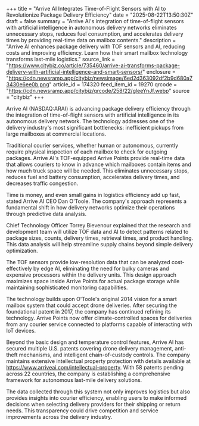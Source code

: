 +++
title = "Arrive AI Integrates Time-of-Flight Sensors with AI to Revolutionize Package Delivery Efficiency"
date = "2025-08-22T13:50:30Z"
draft = false
summary = "Arrive AI's integration of time-of-flight sensors with artificial intelligence in autonomous delivery networks eliminates unnecessary stops, reduces fuel consumption, and accelerates delivery times by providing real-time data on mailbox contents."
description = "Arrive AI enhances package delivery with TOF sensors and AI, reducing costs and improving efficiency. Learn how their smart mailbox technology transforms last-mile logistics."
source_link = "https://www.citybiz.co/article/735460/arrive-ai-transforms-package-delivery-with-artificial-intelligence-and-smart-sensors/"
enclosure = "https://cdn.newsramp.app/citybiz/newsimage/6ed2d363092df2b9d680a73430e6ee0b.png"
article_id = 174320
feed_item_id = 19270
qrcode = "https://cdn.newsramp.app/citybiz/qrcode/258/22/gleeYnJf.webp"
source = "citybiz"
+++

<p>Arrive AI (NASDAQ:ARAI) is advancing package delivery efficiency through the integration of time-of-flight sensors with artificial intelligence in its autonomous delivery network. The technology addresses one of the delivery industry's most significant bottlenecks: inefficient pickups from large mailboxes at commercial locations.</p><p>Traditional courier services, whether human or autonomous, currently require physical inspection of each mailbox to check for outgoing packages. Arrive AI's TOF-equipped Arrive Points provide real-time data that allows couriers to know in advance which mailboxes contain items and how much truck space will be needed. This eliminates unnecessary stops, reduces fuel and battery consumption, accelerates delivery times, and decreases traffic congestion.</p><p>Time is money, and even small gains in logistics efficiency add up fast, stated Arrive AI CEO Dan O'Toole. The company's approach represents a fundamental shift in how delivery networks optimize their operations through predictive data analysis.</p><p>Chief Technology Officer Torrey Bievenour explained that the research and development team will utilize TOF data and AI to detect patterns related to package sizes, counts, delivery times, retrieval times, and product handling. This data analysis will help streamline supply chains beyond simple delivery optimization.</p><p>The TOF sensors provide low-resolution data that can be analyzed cost-effectively by edge AI, eliminating the need for bulky cameras and expensive processors within the delivery units. This design approach maximizes space inside Arrive Points for actual package storage while maintaining sophisticated monitoring capabilities.</p><p>The technology builds upon O'Toole's original 2014 vision for a smart mailbox system that could accept drone deliveries. After securing the foundational patent in 2017, the company has continued refining its technology. Arrive Points now offer climate-controlled spaces for deliveries from any courier service connected to platforms capable of interacting with IoT devices.</p><p>Beyond the basic design and temperature control features, Arrive AI has secured multiple U.S. patents covering drone delivery management, anti-theft mechanisms, and intelligent chain-of-custody controls. The company maintains extensive intellectual property protection with details available at <a href="https://www.arriveai.com/intellectual-property" rel="nofollow" target="_blank">https://www.arriveai.com/intellectual-property</a>. With 58 patents pending across 22 countries, the company is establishing a comprehensive framework for autonomous last-mile delivery solutions.</p><p>The data collected through this system not only improves logistics but also provides insights into courier efficiency, enabling users to make informed decisions when selecting delivery providers for their shipping or return needs. This transparency could drive competition and service improvements across the delivery industry.</p>